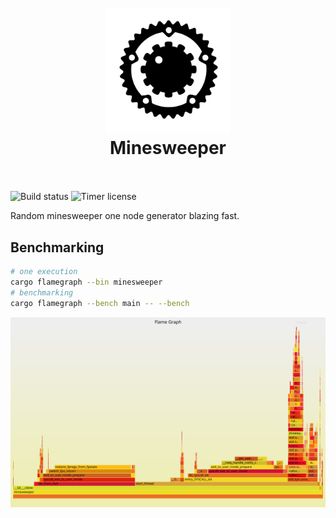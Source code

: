 <h1 align="center">
  <br>
  <img src="https://raw.githubusercontent.com/pando85/minesweeper/master/assets/logo.svg" alt="logo" width="200">
  <br>
  Minesweeper
  <br>
  <br>
</h1>

![Build status](https://img.shields.io/github/workflow/status/pando85/minesweeper/Rust/master)
![Timer license](https://img.shields.io/github/license/pando85/timer)

Random minesweeper one node generator blazing fast.

## Benchmarking

```bash
# one execution
cargo flamegraph --bin minesweeper
# benchmarking
cargo flamegraph --bench main -- --bench
```

<p align="center">
  <img src="https://raw.githubusercontent.com/pando85/minesweeper/master/assets/flamegraph_bin.svg" alt="logo" width="800">
</p>
